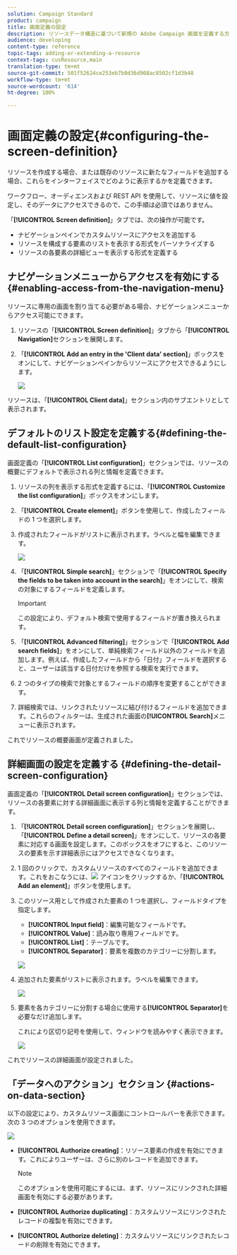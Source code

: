 ```yaml
---
solution: Campaign Standard
product: campaign
title: 画面定義の設定
description: リソースデータ構造に基づいて新規の Adobe Campaign 画面を定義する方法について説明します。
audience: developing
content-type: reference
topic-tags: adding-or-extending-a-resource
context-tags: cusResource,main
translation-type: tm+mt
source-git-commit: 501f52624ce253eb7b0d36d908ac8502cf1d3b48
workflow-type: tm+mt
source-wordcount: '614'
ht-degree: 100%

---
```



# 画面定義の設定{#configuring-the-screen-definition}

リソースを作成する場合、または既存のリソースに新たなフィールドを追加する場合、これらをインターフェイスでどのように表示するかを定義できます。

ワークフロー、オーディエンスおよび REST API を使用して、リソースに値を設定し、そのデータにアクセスできるので、この手順は必須ではありません。

「**[!UICONTROL Screen definition]**」タブでは、次の操作が可能です。

* ナビゲーションペインでカスタムリソースにアクセスを追加する
* リソースを構成する要素のリストを表示する形式をパーソナライズする
* リソースの各要素の詳細ビューを表示する形式を定義する

## ナビゲーションメニューからアクセスを有効にする {#enabling-access-from-the-navigation-menu}

リソースに専用の画面を割り当てる必要がある場合、ナビゲーションメニューからアクセス可能にできます。

1. リソースの「**[!UICONTROL Screen definition]**」タブから「**[!UICONTROL Navigation]**&#x200B;セクションを展開します。
1. 「**[!UICONTROL Add an entry in the 'Client data' section]**」ボックスをオンにして、ナビゲーションペインからリソースにアクセスできるようにします。

   ![](assets/schema_extension_19.png)

リソースは、「**[!UICONTROL Client data]**」セクション内のサブエントリとして表示されます。

## デフォルトのリスト設定を定義する{#defining-the-default-list-configuration}

画面定義の「**[!UICONTROL List configuration]**」セクションでは、リソースの概要にデフォルトで表示される列と情報を定義できます。

1. リソースの列を表示する形式を定義するには、「**[!UICONTROL Customize the list configuration]**」ボックスをオンにします。
1. 「**[!UICONTROL Create element]**」ボタンを使用して、作成したフィールドの 1 つを選択します。
1. 作成されたフィールドがリストに表示されます。ラベルと幅を編集できます。

   ![](assets/schema_extension_20.png)

1. 「**[!UICONTROL Simple search]**」セクションで「**[!UICONTROL Specify the fields to be taken into account in the search]**」をオンにして、検索の対象にするフィールドを定義します。

   >[!IMPORTANT]
   >
   >この設定により、デフォルト検索で使用するフィールドが置き換えられます。

1. 「**[!UICONTROL Advanced filtering]**」セクションで「**[!UICONTROL Add search fields]**」をオンにして、単純検索フィールド以外のフィールドを追加します。例えば、作成したフィールドから「日付」フィールドを選択すると、ユーザーは該当する日付だけを参照する検索を実行できます。
1. 2 つのタイプの検索で対象とするフィールドの順序を変更することができます。
1. 詳細検索では、リンクされたリソースに結び付けるフィールドを追加できます。これらのフィルターは、生成された画面の&#x200B;**[!UICONTROL Search]**&#x200B;メニューに表示されます。

これでリソースの概要画面が定義されました。

## 詳細画面の設定を定義する {#defining-the-detail-screen-configuration}

画面定義の「**[!UICONTROL Detail screen configuration]**」セクションでは、リソースの各要素に対する詳細画面に表示する列と情報を定義することができます。

1. 「**[!UICONTROL Detail screen configuration]**」セクションを展開し、「**[!UICONTROL Define a detail screen]**」をオンにして、リソースの各要素に対応する画面を設定します。このボックスをオフにすると、このリソースの要素を示す詳細表示にはアクセスできなくなります。
1. 1 回のクリックで、カスタムリソースのすべてのフィールドを追加できます。これをおこなうには、![](assets/addallfieldsicon.png) アイコンをクリックするか、「**[!UICONTROL Add an element]**」ボタンを使用します。
1. このリソース用として作成された要素の 1 つを選択し、フィールドタイプを指定します。

   * **[!UICONTROL Input field]**：編集可能なフィールドです。
   * **[!UICONTROL Value]**：読み取り専用フィールドです。
   * **[!UICONTROL List]**：テーブルです。
   * **[!UICONTROL Separator]**：要素を複数のカテゴリーに分割します。

   ![](assets/schema_extension_23.png)

1. 追加された要素がリストに表示されます。ラベルを編集できます。

   ![](assets/schema_extension_22.png)

1. 要素を各カテゴリーに分割する場合に使用する&#x200B;**[!UICONTROL Separator]**&#x200B;を必要なだけ追加します。

   これにより区切り記号を使用して、ウィンドウを読みやすく表示できます。

   ![](assets/schema_extension_25.png)

これでリソースの詳細画面が設定されました。

## 「データへのアクション」セクション {#actions-on-data-section}

以下の設定により、カスタムリソース画面にコントロールバーを表示できます。次の 3 つのオプションを使用できます。

![](assets/schema_extension_actions.png)

* **[!UICONTROL Authorize creating]**：リソース要素の作成を有効にできます。これによりユーザーは、さらに別のレコードを追加できます。

   >[!NOTE]
   >
   >このオプションを使用可能にするには、まず、リソースにリンクされた詳細画面を有効にする必要があります。

* **[!UICONTROL Authorize duplicating]**：カスタムリソースにリンクされたレコードの複製を有効にできます。
* **[!UICONTROL Authorize deleting]**：カスタムリソースにリンクされたレコードの削除を有効にできます。
